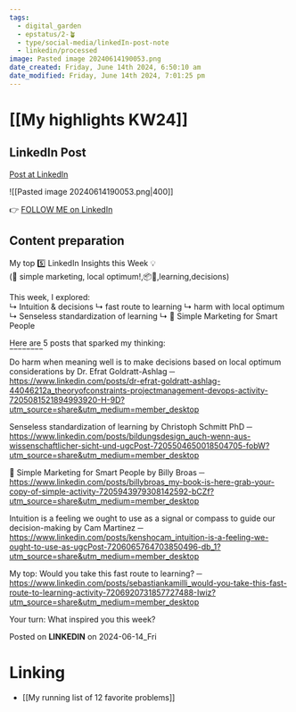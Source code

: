 ```yaml
---
tags:
  - digital_garden
  - epstatus/2-🪴
  - type/social-media/linkedIn-post-note
  - linkedin/processed
image: Pasted image 20240614190053.png
date_created: Friday, June 14th 2024, 6:50:10 am
date_modified: Friday, June 14th 2024, 7:01:25 pm
---
```

# [[My highlights KW24]]
## LinkedIn Post
[Post at LinkedIn](https://www.linkedin.com/posts/sebastiankamilli_my-top-5-linkedin-insights-this-week-activity-7207275647235174401-HI86?utm_source=share&utm_medium=member_desktop)

![[Pasted image 20240614190053.png|400]]
  

👉 [FOLLOW ME on LinkedIn](https://www.linkedin.com/comm/mynetwork/discovery-see-all?usecase=PEOPLE_FOLLOWS&followMember=sebastiankamilli)

## Content preparation

My top 5️⃣ LinkedIn Insights this Week 💡  
(📖 simple marketing, local optimum!,📦🧠,learning,decisions)  

This week, I explored:  
↳ Intuition & decisions
↳ fast route to learning
↳ harm with local optimum
↳ Senseless standardization of learning
↳ 📖 Simple Marketing for Smart People

Here are 5 posts that sparked my thinking:  
‾‾‾‾‾‾‾‾  
Do harm when meaning well is to make decisions based on local optimum considerations by Dr. Efrat Goldratt-Ashlag ─ https://www.linkedin.com/posts/dr-efrat-goldratt-ashlag-44046212a_theoryofconstraints-projectmanagement-devops-activity-7205081521894993920-H-9D?utm_source=share&utm_medium=member_desktop

Senseless standardization of learning by Christoph Schmitt PhD
 ─ https://www.linkedin.com/posts/bildungsdesign_auch-wenn-aus-wissenschaftlicher-sicht-und-ugcPost-7205504650018504705-fobW?utm_source=share&utm_medium=member_desktop

📖 Simple Marketing for Smart People by Billy Broas
 ─ https://www.linkedin.com/posts/billybroas_my-book-is-here-grab-your-copy-of-simple-activity-7205943979308142592-bCZf?utm_source=share&utm_medium=member_desktop

Intuition is a feeling we ought to use as a signal or compass to guide our decision-making by Cam Martinez ─ https://www.linkedin.com/posts/kenshocam_intuition-is-a-feeling-we-ought-to-use-as-ugcPost-7206065764703850496-db_1?utm_source=share&utm_medium=member_desktop

My top: Would you take this fast route to learning? ─ https://www.linkedin.com/posts/sebastiankamilli_would-you-take-this-fast-route-to-learning-activity-7206920731857727488-Iwiz?utm_source=share&utm_medium=member_desktop

Your turn: What inspired you this week?

Posted on **LINKEDIN** on 2024-06-14_Fri
# Linking
+ [[My running list of 12 favorite problems]]